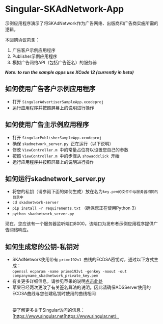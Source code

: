 # Singular-SKAdNetwork-App
示例应用程序演示了将SKAdNetwork作为广告网络、出版商和广告商实施所需的逻辑。

本回购协议包含：
1. 广告客户示例应用程序
2. Publisher示例应用程序
3. 模拟广告网络API（包括广告签名）的服务器

***Note: to run the sample apps use XCode 12 (currently in beta)***

## 如何使用广告客户示例应用程序
- 打开 `SingularAdvertiserSampleApp.xcodeproj`
- 运行应用程序并按照屏幕上的说明进行操作

## 如何使用广告主示例应用程序
- 打开 `SingularPublisherSampleApp.xcodeproj`
- 确保 `skadnetwork_server.py `正在运行（以下说明）
- 修改 `ViewController.m `中的常量占位符以设置您自己的参数
- 按照 `ViewController.m `中的步骤从 `showaddclick `开始
- 运行应用程序并按照屏幕上的说明进行操作

## 如何运行skadnetwork_server.py
- 将您的私钥（请参阅下面的如何生成）放在名为`key.pem的文件中与服务器相同的目录中`
- `cd skadnetwork-server`
- `pip install -r requirements.txt` （确保您正在使用Python 3）
- `python skadnetwork_server.py`

现在，您应该有一个服务器监听端口8000，该端口为发布者示例应用程序提供广告网络响应。

## 如何生成您的公钥-私钥对
- SKAdNetwork使用带有 `prime192v1 `曲线的ECDSA密钥对，通过以下方式生成：\
`openssl ecparam -name prime192v1 -genkey -noout -out companyname_skadnetwork_private_key.pem`
- 有关更多详细信息，请参见苹果的说明[点击此处](https://developer.apple.com/documentation/storekit/skadnetwork/registering_an_ad_network)
- 苹果已经两次更改了有关签名算法的说明，因此请确保ADSServer使用的ECDSA曲线与您创建私钥时使用的曲线相同
\
\
\
要了解更多关于Singular访问的信息：[https://www.singular.net[https://www.singular.net）
